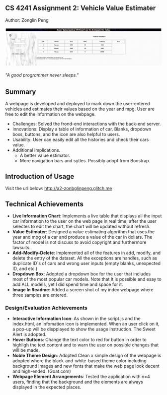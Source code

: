 ## CS 4241 Assignment 2: Vehicle Value Estimater
Author: Zonglin Peng

![](ScreenCap.JPG)
###### "A good programmer never sleeps."

## Summary
A webpage is developed and deployed to mark down the user-entered vehicles and estimates their values based on the year and mpg. User are free to edit the information on the webpage.

- Challenges: Solved the frond-end interactions with the back-end server.
- Innovations: Display a table of information of car. Blanks, dropdown boxs, buttons, and the icon are also helpful to users.
- Usability: User can easily edit all the histories and check their cars value.
- Additional implications.
    - A better value estimator.
    - More navigation bars and sytles. Possibly adopt from Boostrap.


## Introduction of Usage
Visit the url below:
http://a2-zonbglinpeng.glitch.me

## Technical Achievements
- **Live Information Chart**: Implements a live table that displays all the input car information to the user on the web page in real time; after the user selectes to edit the chart, the chart will be updated without refresh.
- **Value Estimater**: Designed a value estimating algorithm that uses the year and mpg of a car and produce a value of the car in dollars. The factor of model is not discuss to avoid copyright and furthermore lawsuits.
- **Add-Modify-Delete**: Implemented all of the features in add, modify, and delete the entry of the dataset. All the exceptions are handles, such as duplicate ID`s of cars and wrong user inputs (empty blanks, unexpected ID, and etc.)
- **Dropdown Box**: Adopted a dropdown box for the user that includes most of the most popular car models. Note that It is possible and esay to add ALL models, yet I did spend time and space for it.
- **Image In Readme**: Added a screen shot of my index webpage where three samples are entered.

### Design/Evaluation Achievements
- **Interactive Information Icon**: As shown in the script.js and the index.html, an infomation icon is implemented. When an user click on it, a pop-up will be dispplayed to show the usage instruction. The Sweet Alert is adopted.
- **Hover Buttons**: Change the text color to red for button in order to highligh the text content and to warn the user on possible changes that will be made.
- **Noble Theme Design**: Adopted Clean x simple design of the webpage is adopted where the black-and-white-based theme color including background images and new fonts that make the web page look decent and high-ended. (Goat.com)
- **Webpage Element Arrangements**: Tested the application with n=4 users, finding that the background and the elements are always displayed in the expected places.